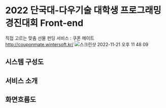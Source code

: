 # 2022 단국대-다우기술 대학생 프로그래밍 경진대회 Front-end 
직접 고르는 맞춤 선물 펀딩 서비스 : 쿠폰 메이트<br>
http://couponmate.wintersoft.kr/
![스크린샷 2022-11-21 오후 11 48 09](https://user-images.githubusercontent.com/31758135/203084457-c27851de-b0db-4d79-b231-72f06f3f3f5e.png)

## 시스템 구성도

## 서비스 소개


## 화면흐름도

